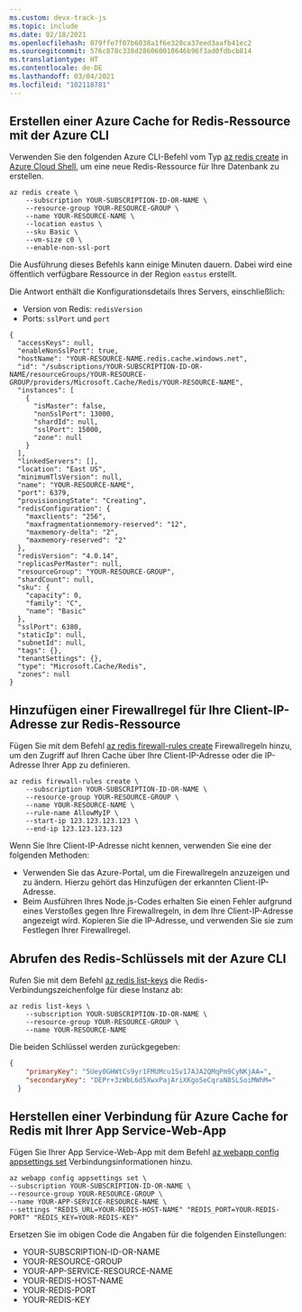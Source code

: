 ```yaml
---
ms.custom: devx-track-js
ms.topic: include
ms.date: 02/18/2021
ms.openlocfilehash: 079ffe7f07b6038a1f6e320ca37eed3aafb41ec2
ms.sourcegitcommit: 576c878c338d286060010646b96f3ad0fdbcb814
ms.translationtype: HT
ms.contentlocale: de-DE
ms.lasthandoff: 03/04/2021
ms.locfileid: "102118781"
---
```

## <a name="create-an-azure-cache-for-redis-resource-with-azure-cli"></a>Erstellen einer Azure Cache for Redis-Ressource mit der Azure CLI

Verwenden Sie den folgenden Azure CLI-Befehl vom Typ [az redis create](/cli/azure/redis#az_redis_create) in [Azure Cloud Shell](https://shell.azure.com), um eine neue Redis-Ressource für Ihre Datenbank zu erstellen. 

```azurecli
az redis create \
    --subscription YOUR-SUBSCRIPTION-ID-OR-NAME \
    --resource-group YOUR-RESOURCE-GROUP \
    --name YOUR-RESOURCE-NAME \
    --location eastus \
    --sku Basic \
    --vm-size c0 \
    --enable-non-ssl-port
```

Die Ausführung dieses Befehls kann einige Minuten dauern. Dabei wird eine öffentlich verfügbare Ressource in der Region `eastus` erstellt. 

Die Antwort enthält die Konfigurationsdetails Ihres Servers, einschließlich: 
* Version von Redis: `redisVersion`
* Ports: `sslPort` und `port`

```text
{
  "accessKeys": null,
  "enableNonSslPort": true,
  "hostName": "YOUR-RESOURCE-NAME.redis.cache.windows.net",
  "id": "/subscriptions/YOUR-SUBSCRIPTION-ID-OR-NAME/resourceGroups/YOUR-RESOURCE-GROUP/providers/Microsoft.Cache/Redis/YOUR-RESOURCE-NAME",
  "instances": [
    {
      "isMaster": false,
      "nonSslPort": 13000,
      "shardId": null,
      "sslPort": 15000,
      "zone": null
    }
  ],
  "linkedServers": [],
  "location": "East US",
  "minimumTlsVersion": null,
  "name": "YOUR-RESOURCE-NAME",
  "port": 6379,
  "provisioningState": "Creating",
  "redisConfiguration": {
    "maxclients": "256",
    "maxfragmentationmemory-reserved": "12",
    "maxmemory-delta": "2",
    "maxmemory-reserved": "2"
  },
  "redisVersion": "4.0.14",
  "replicasPerMaster": null,
  "resourceGroup": "YOUR-RESOURCE-GROUP",
  "shardCount": null,
  "sku": {
    "capacity": 0,
    "family": "C",
    "name": "Basic"
  },
  "sslPort": 6380,
  "staticIp": null,
  "subnetId": null,
  "tags": {},
  "tenantSettings": {},
  "type": "Microsoft.Cache/Redis",
  "zones": null
}
```

## <a name="add-firewall-rule-for-your-client-ip-address-to-redis-resource"></a>Hinzufügen einer Firewallregel für Ihre Client-IP-Adresse zur Redis-Ressource

Fügen Sie mit dem Befehl [az redis firewall-rules create](/cli/azure/redis/firewall-rules#az_redis_firewall_rules_create) Firewallregeln hinzu, um den Zugriff auf Ihren Cache über Ihre Client-IP-Adresse oder die IP-Adresse Ihrer App zu definieren.

```azurecli
az redis firewall-rules create \
    --subscription YOUR-SUBSCRIPTION-ID-OR-NAME \
    --resource-group YOUR-RESOURCE-GROUP \
    --name YOUR-RESOURCE-NAME \
    --rule-name AllowMyIP \
    --start-ip 123.123.123.123 \
    --end-ip 123.123.123.123
```

Wenn Sie Ihre Client-IP-Adresse nicht kennen, verwenden Sie eine der folgenden Methoden:
* Verwenden Sie das Azure-Portal, um die Firewallregeln anzuzeigen und zu ändern. Hierzu gehört das Hinzufügen der erkannten Client-IP-Adresse.
* Beim Ausführen Ihres Node.js-Codes erhalten Sie einen Fehler aufgrund eines Verstoßes gegen Ihre Firewallregeln, in dem Ihre Client-IP-Adresse angezeigt wird. Kopieren Sie die IP-Adresse, und verwenden Sie sie zum Festlegen Ihrer Firewallregel.

## <a name="get-the-redis-keys-with-azure-cli"></a>Abrufen des Redis-Schlüssels mit der Azure CLI

Rufen Sie mit dem Befehl [az redis list-keys](/cli/azure/redis#az_redis_list_keys) die Redis-Verbindungszeichenfolge für diese Instanz ab:

```azurecli
az redis list-keys \
    --subscription YOUR-SUBSCRIPTION-ID-OR-NAME \
    --resource-group YOUR-RESOURCE-GROUP \
    --name YOUR-RESOURCE-NAME
```

Die beiden Schlüssel werden zurückgegeben:

```json
{
    "primaryKey": "5Uey0GHWtCs9yr1FMUMcu1Sv17AJA2QMqPm9CyNKjAA=",
    "secondaryKey": "DEPr+3zWbL6d5XwxPajAriXKgoSeCqraN8SLSoiMWhM="
  }
```

## <a name="connect-azure-cache-for-redis-to-your-app-service-web-app"></a>Herstellen einer Verbindung für Azure Cache for Redis mit Ihrer App Service-Web-App

Fügen Sie Ihrer App Service-Web-App mit dem Befehl [az webapp config appsettings set](/cli/azure/webapp/config/appsettings#az_webapp_config_appsettings_set) Verbindungsinformationen hinzu.

```azurecli
az webapp config appsettings set \
--subscription YOUR-SUBSCRIPTION-ID-OR-NAME \
--resource-group YOUR-RESOURCE-GROUP \
--name YOUR-APP-SERVICE-RESOURCE-NAME \
--settings "REDIS_URL=YOUR-REDIS-HOST-NAME" "REDIS_PORT=YOUR-REDIS-PORT" "REDIS_KEY=YOUR-REDIS-KEY"
```

Ersetzen Sie im obigen Code die Angaben für die folgenden Einstellungen:

* YOUR-SUBSCRIPTION-ID-OR-NAME
* YOUR-RESOURCE-GROUP
* YOUR-APP-SERVICE-RESOURCE-NAME
* YOUR-REDIS-HOST-NAME
* YOUR-REDIS-PORT
* YOUR-REDIS-KEY

